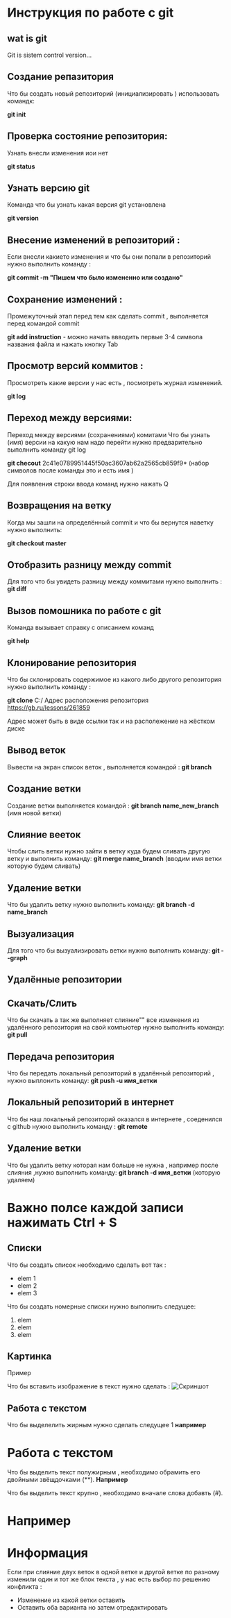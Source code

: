 # **Инструкция по работе с git**

## wat is git

Git is sistem control version...

## Создание репазитория 

Что бы создать новый репозиторий (инициализировать ) использовать командк:

**git init**

## Проверка состояние репозитория:

Узнать внесли изменения иои нет

 **git status**

 ## Узнать версию git

Команда что бы узнать какая версия git установлена 

**git version**

## Внесение изменений в репозиторий :

Если внесли какието изменения и что бы они попали в репозиторий нужно выполнить команду :

**git commit -m "Пишем что было измененно или создано"**

## Сохранение изменений :

Промежуточный этап перед тем как сделать commit , выполняется перед командой commit

**git add instruction** - можно начать ввводить первые 3-4 символа названия файла и нажать кнопку Tab

## Просмотр версий коммитов :

Просмотреть какие версии у нас есть , посмотреть журнал изменений.

**git log**

## Переход между версиями:

Переход между версиями (сохранениями) комитами 
Что бы узнать (имя) версии на какую нам надо перейти нужно предварительно выполнить команду git log 

**git checout** 2c41e0789951445f50ac3607ab62a2565cb859f9* (набор символов после команды это и есть имя )

Для появления строки ввода команд нужно нажать Q

## Возвращения на ветку 

Когда мы зашли на определённый commit и что бы вернутся наветку нужно выполнить:

**git checkout master**

## Отобразить разницу между commit

Для того что бы увидеть разницу между коммитами нужно выполнить : 
**git diff**

## Вызов помошника по работе с git

Команда вызывает справку с описанием команд

**git help**

## Клонирование репозитория

Что бы склонировать содержимое из какого либо другого репозитория нужно выполнить команду :

**git clone** C:/ Адрес расположения репозитория
           https://gb.ru/lessons/261859

Адрес может быть в виде ссылки так и на располежение на жёстком диске

## Вывод веток
 Вывести на экран список веток , выполняется командой :
**git branch**

## Создание ветки
Создание ветки выполняется командой :
**git branch name_new_branch** (имя новой ветки)


## Слияние вееток
Чтобы слить ветки нужно зайти в ветку куда будем сливать другую ветку и выполнить команду:
**git merge name_branch**  (вводим имя ветки которую будем сливать)

## Удаление ветки
Что бы удалить ветку нужно выполнить команду:
**git branch -d name_branch**

## Вызуализация
Для того что бы вызуализировать ветки нужно выполнить команду:
**git --graph**




## Удалённые репозитории 


## Скачать/Слить
Что бы скачать а так же выполняет слияние"" все изменения из удалённого репозитория на свой компьютер нужно выполнить команду:
**git pull** 


## Передача репозитория
Что бы передать локальный репозиторий в удалённый репозиторий , нужно выплонить команду:
**git push -u имя_ветки**


## Локальный репозиторий в интернет
Что бы наш локальный репозиторий оказался в интернете , соеденился с github  нужно выполнить команду :
**git remote**

## Удаление ветки
Что бы удалить ветку которая нам больше не нужна , например после слияния ,нужно выполнить команду:
**git branch -d имя_ветки** (которую удаляем)






# Важно полсе каждой записи нажимать Ctrl + S



## Списки

Что бы создать список необходимо сделать вот так :

* elem 1
* elem 2
* elem 3

Что бы создать номерные списки нужно выполнить следущее:

1. elem
2. elem
3. elem 

## Картинка

Пример

Что бы вставить изображение в текст нужно сделать : 
![Скриншот](Screenshot_7.jpg)


## Работа с текстом 
Что бы выделелить жирным нужно сделать следущее 1
**например**




# Работа с текстом 

Что бы выделить текст полужирным , необходимо обрамить его двойными звёщдочками (**).
**Например**

Что бы выделить текст крупно , необходимо вначале слова добавть (#).
 # Например 


 # Информация 

 Если при слияние двух веток в одной ветке и другой ветке по разному изменили один и тот же блок текста , у нас есть выбор по решению конфликта : 
 + Изменение из какой ветки оставить 
 + Оставить оба варианта но затем отредактировать 